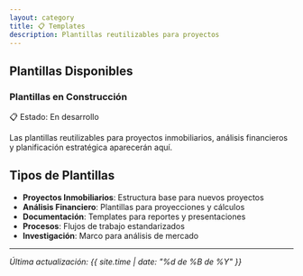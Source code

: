 ```yaml
---
layout: category
title: 📋 Templates
description: Plantillas reutilizables para proyectos
---
```


## Plantillas Disponibles

<div class="posts-list">

<div class="post-card">
  <h3>Plantillas en Construcción</h3>
  <div class="post-meta">
    <span>📋 Estado: En desarrollo</span>
  </div>
  <div class="post-excerpt">
    <p>Las plantillas reutilizables para proyectos inmobiliarios, análisis financieros y planificación estratégica aparecerán aquí.</p>
  </div>
</div>

</div>

## Tipos de Plantillas

- **Proyectos Inmobiliarios**: Estructura base para nuevos proyectos
- **Análisis Financiero**: Plantillas para proyecciones y cálculos
- **Documentación**: Templates para reportes y presentaciones
- **Procesos**: Flujos de trabajo estandarizados
- **Investigación**: Marco para análisis de mercado

---

*Última actualización: {{ site.time | date: "%d de %B de %Y" }}*
